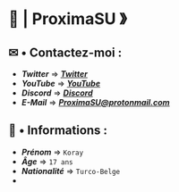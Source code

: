 # 📖 | ProximaSU 》

## ✉ • Contactez-moi :
* **_Twitter_** ⇒ [***Twitter***](https://twitter.com/ProximaSU)
* **_YouTube_** ⇒ [***YouTube***](https://www.youtube.com/channel/UCHJ8inFk3EUAK2w9VWCe6kA)
* **_Discord_** ⇒ [***Discord***](dsc.bio/ProximaSU)
* **_E-Mail_** ⇒ ***ProximaSU@protonmail.com***

## 📄 • Informations :
* **_Prénom_** ⇒ `Koray`
* **_Âge_** ⇒ `17 ans`
* **_Nationalité_** ⇒ `Turco-Belge`
*

